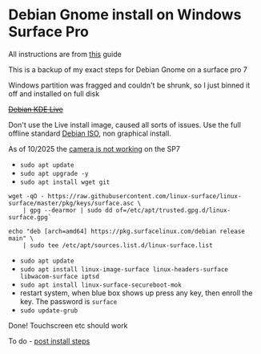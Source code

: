 # Debian Gnome install on Windows Surface Pro

All instructions are from [this](https://github.com/linux-surface/linux-surface/wiki/Installation-and-Setup) guide

This is a backup of my exact steps for Debian Gnome on a surface pro 7

Windows partition was fragged and couldn't be shrunk, so I just binned it off and installed on full disk

~~[Debian KDE Live](https://www.debian.org/CD/live/)~~

Don't use the Live install image, caused all sorts of issues. Use the full offline standard [Debian ISO](https://www.debian.org/distrib/), non graphical install.  

As of 10/2025 the [camera is not working](https://github.com/linux-surface/linux-surface/wiki/Supported-Devices-and-Features#surface-tablets) on the SP7

- `sudo apt update`
- `sudo apt upgrade -y`
- `sudo apt install wget git`
```text 
wget -qO - https://raw.githubusercontent.com/linux-surface/linux-surface/master/pkg/keys/surface.asc \
    | gpg --dearmor | sudo dd of=/etc/apt/trusted.gpg.d/linux-surface.gpg`
```

``` text
echo "deb [arch=amd64] https://pkg.surfacelinux.com/debian release main" \
	| sudo tee /etc/apt/sources.list.d/linux-surface.list
```
- `sudo apt update`
- `sudo apt install linux-image-surface linux-headers-surface libwacom-surface iptsd`
- `sudo apt install linux-surface-secureboot-mok`
- restart system, when blue box shows up press any key, then enroll the key. The password is `surface` 
- `sudo update-grub`

Done! Touchscreen etc should work

To do - [post install steps](https://github.com/linux-surface/linux-surface/wiki/Installation-and-Setup#post-installation)